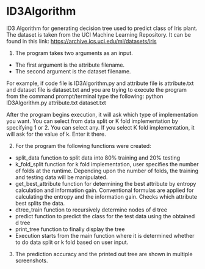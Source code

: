 # ID3Algorithm
ID3 Algorithm for generating decision tree used to predict class of Iris plant.
The dataset is taken from the UCI Machine Learning Repository. It can be found in this link:
https://archive.ics.uci.edu/ml/datasets/iris

1. The program takes two arguments as an input.
* The first argument is the attribute filename. 
* The second argument is the dataset filename.

For example, if code file is ID3Algorithm.py and 
			attribute file is attribute.txt
			and dataset file is dataset.txt
      and you are trying to execute the program from the command prompt/terminal type the following:
	    python ID3Algorithm.py attribute.txt dataset.txt
      
After the program begins execution, it will ask which type of implementation you want.
You can select from data split or K fold implementation by specifying 1 or 2.
You can select any. If you select K fold implementation, it will ask for the value of k. Enter it there.


2. For the program the following functions were created:
* split_data function to split data into 80% training and 20% testing
* k_fold_split function for k fold implementation, user specifies the number of folds at the runtime. 
       Depending upon the number of folds, the training and testing data will be manipulated.
* get_best_attribute function for determining the best attribute by entropy calculation and information gain.
Conventional formulas are applied for calculating the entropy and the information gain.
		   Checks which attribute best splits the data.
* dtree_train function to recursively determine nodes of d tree
* predict function to predict the class for the test data using the obtained d tree
* print_tree function to finally display the tree 
* Execution starts from the main function where it is determined whether to do data split or k fold based on user input.


3. The prediction accuracy and the printed out tree are shown in multiple screenshots.

